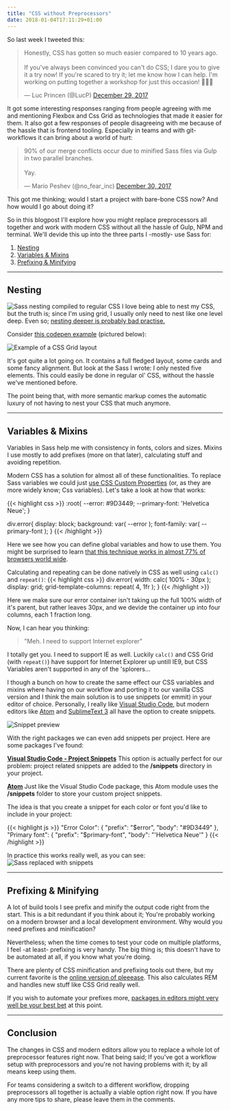 ```yaml
---
title: "CSS without Preprocessors"
date: 2018-01-04T17:11:29+01:00
---
```


So last week I tweeted this:

<blockquote class="twitter-tweet" data-lang="en"><p lang="en" dir="ltr">Honestly, CSS has gotten so much easier compared to 10 years ago. <br><br>If you&#39;ve always been convinced you can&#39;t do CSS; I dare you to give it a try now! If you&#39;re scared to try it; let me know how I can help. I&#39;m working on putting together a workshop for just this occasion! 😬🔥🔥</p>&mdash; Luc Princen (@LucP) <a href="https://twitter.com/LucP/status/946838199556558848?ref_src=twsrc%5Etfw">December 29, 2017</a></blockquote>
<script async src="https://platform.twitter.com/widgets.js" charset="utf-8"></script>

It got some interesting responses ranging from people agreeing with me and mentioning Flexbox and Css Grid as technologies that made it easier for them. It also got a few responses of people disagreeing with me because of the hassle that is frontend tooling. Especially in teams and with git-workflows it can bring about a world of hurt:

<blockquote class="twitter-tweet" data-conversation="none" data-lang="en"><p lang="en" dir="ltr">90% of our merge conflicts occur due to minified Sass files via Gulp in two parallel branches.<br><br>Yay.</p>&mdash; Mario Peshev (@no_fear_inc) <a href="https://twitter.com/no_fear_inc/status/947177734861619200?ref_src=twsrc%5Etfw">December 30, 2017</a></blockquote>
<script async src="https://platform.twitter.com/widgets.js" charset="utf-8"></script>

This got me thinking; would I start a project with bare-bone CSS now? And how would I go about doing it? 

So in this blogpost I'll explore how you might replace preprocessors all together and work with modern CSS without all the hassle of Gulp, NPM and terminal. We'll devide this up into the three parts I -mostly- use Sass for:

1. [Nesting](#nesting)
2. [Variables & Mixins](#variables-mixins)
3. [Prefixing & Minifying](#prefixing-minifying)

---

## Nesting

![Sass nesting compiled to regular CSS](/images/sass.png)
I love being able to nest my CSS, but the truth is; since I'm using grid, I usually only need to nest like one level deep. Even so; [nesting deeper is probably bad practise.](https://css-tricks.com/forums/topic/sass-best-practices-nesting-more-than-3-levels-deep/)

Consider [this codepen example](https://codepen.io/lucprincen/full/NXadKO/) (pictured below):

![Example of a CSS Grid layout](/images/layout.png)

It's got quite a lot going on. It contains a full fledged layout, some cards and some fancy alignment. But look at the Sass I wrote: I only nested five elements. This could easily be done in regular ol' CSS, without the hassle we've mentioned before. 

The point being that, with more semantic markup comes the automatic luxury of not having to nest your CSS that much anymore.

---

## Variables & Mixins

Variables in Sass help me with consistency in fonts, colors and sizes. Mixins I use mostly to add prefixes (more on that later), calculating stuff and avoiding repetition.

Modern CSS has a solution for almost all of these functionalities. To replace Sass variables we could just [use CSS Custom Properties](https://developer.mozilla.org/en-US/docs/Web/CSS/Using_CSS_variables) (or, as they are more widely know; Css variables). Let's take a look at how that works:

{{< highlight css >}}
:root{
  --error: #9D3449;
  --primary-font: 'Helvetica Neue';
}
    
div.error{
  display: block;
  background: var( --error );
  font-family: var( --primary-font );
}
{{< /highlight >}}

Here we see how you can define global variables and how to use them. You might be surprised to learn [that this technique works in almost 77% of browsers world wide](https://caniuse.com/#search=css%20variables).

Calculating and repeating can be done natively in CSS as well using `calc()` and `repeat()`:
{{< highlight css >}}
div.error{
    width: calc( 100% - 30px );
    display: grid;
    grid-template-columns: repeat( 4, 1fr );
}
{{< /highlight >}}

Here we make sure our error container isn't taking up the full 100% width of it's parent, but rather leaves 30px, and we devide the container up into four columns, each 1 fraction long.

Now, I can hear you thinking:

> "Meh. I need to support Internet explorer"

I totally get you. I need to support IE as well. Luckily `calc()` and CSS Grid (with `repeat()`) have support for Internet Explorer up untill IE9, but CSS Variables aren't supported in any of the 'splorers... 

I though a bunch on how to create the same effect our CSS variables and mixins where having on our workflow and porting it to our vanilla CSS version and I think the main solution is to use snippets (or emmit) in your editor of choice. Personally, I really like [Visual Studio Code](https://code.visualstudio.com/), but modern editors like [Atom](https://atom.io/) and [SublimeText 3](https://www.sublimetext.com/3) all have the option to create snippets.

![Snippet preview](/images/snippets.gif)

With the right packages we can even add snippets per project. Here are some packages I've found:

**[Visual Studio Code - Project Snippets](https://marketplace.visualstudio.com/items?itemName=rebornix.project-snippets)**
This option is actually perfect for our problem: project related snippets are added to the __/snippets__ directory in your project.

**[Atom](https://atom.io/packages/modular-snippets)**
Just like the Visual Studio Code package, this Atom module uses the __/snippets__ folder to store your custom project snippets. 

The idea is that you create a snippet for each color or font you'd like to include in your project:

{{< highlight js >}}
    "Error Color": {
		"prefix": "$error",
		"body": "#9D3449"
	},
    "Primary font": {
		"prefix": "$primary-font",
		"body": "'Helvetica Neue'"
	}
{{< /highlight >}}

In practice this works really well, as you can see:
![Sass replaced with snippets](/images/sass-replace.gif)


---

## Prefixing & Minifying
A lot of build tools I see prefix and minify the output code right from the start. This is a bit redundant if you think about it; You're probably working on a modern browser and a local development environment. Why would you need prefixes and minification?

Nevertheless; when the time comes to test your code on multiple platforms, I feel -at least- prefixing is very handy. The big thing is; this doesn't have to be automated at all, if you know what you're doing. 

There are plenty of CSS minification and prefixing tools out there, but my current favorite is the [online version of pleeease](http://pleeease.io/play/). This also calculates REM and handles new stuff like CSS Grid really well. 

If you wish to automate your prefixes more, [packages in editors might very well be your best bet](https://marketplace.visualstudio.com/items?itemName=mrmlnc.vscode-autoprefixer) at this point.

---

## Conclusion

The changes in CSS and modern editors allow you to replace a whole lot of preprocessor features right now. That being said; If you've got a workflow setup with preprocessors and you're not having problems with it; by all means keep using them. 

For teams considering a switch to a different workflow, dropping preprocessors all together is actually a viable option right now. If you have any more tips to share, please leave them in the comments. 




